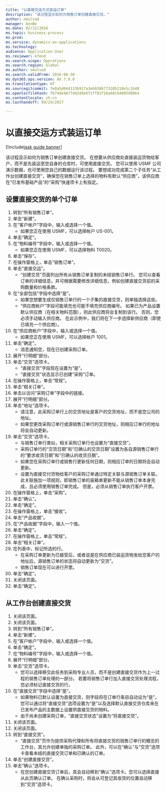 ```yaml
--- 
title: "以直接交运方式装运订单"
description: "该过程显示如何为销售订单创建直接交货。"
author: omulvad
manager: AnnBe
ms.date: 02/12/2016
ms.topic: business-process
ms.prod: 
ms.service: dynamics-ax-applications
ms.technology: 
audience: Application User
ms.reviewer: kfend
ms.search.scope: Operations
ms.search.region: Global
ms.author: omulvad
ms.search.validFrom: 2016-06-30
ms.dyn365.ops.version: AX 7.0.0
ms.translationtype: HT
ms.sourcegitcommit: 7e0a5d044133b917a3eb9386773205218e5c1b40
ms.openlocfilehash: f674de4877dd2d6e6f1ff02f16a68cb4805d9864
ms.contentlocale: zh-cn
ms.lasthandoff: 09/29/2017

---
```

# <a name="ship-orders-as-direct-deliveries"></a>以直接交运方式装运订单

[!include[task guide banner](../../includes/task-guide-banner.md)]

该过程显示如何为销售订单创建直接交货。 在想要从供应商处直接装运货物给客户，而不是先装运至您自身的仓库时，可使用直接交货。 您可以使用 USMF 公司演示数据，也可使用您自己的数据运行该过程。 要想成功完成第二个子任务“从工作台创建直接交货”，确保您在销售订单上选择的物料有默认“供应商”，该供应商在“已发布基础产品”的“采购”快速项卡上有指定。


## <a name="set-an-individual-order-for-direct-delivery"></a>设置直接交货的单个订单
1. 转到“所有销售订单”。
2. 单击“新建”。
3. 在“客户帐户”字段中，输入或选择一个值。
    * 如果您正在使用 USMF，可以选择帐户 US-001。  
4. 单击“确定”。
5. 在“物料编号”字段中，输入或选择一个值。
    * 如果您正在使用 USMF，可以选择物料 T0020。  
6. 单击“保存”。
7. 在操作窗格上，单击“销售订单”。
8. 单击“直接交运”。
    * “创建交货”页面列出所有从销售订单复制的未结销售订单行。 您可以查看订单的详细信息，并可根据需要修改详细信息，例如创建直接交货前的采购数量和价格条款。  
9. 在“全部包括”字段中选择“是”。
    * 如果您想要生成仅销售订单行的一个子集的直接交货，则单独选择这些。  
    * “供应商帐户”字段可能填充也可能不填充供应商编号。 如果已为产品设置默认供应商（在相关物料范围），则此供应商将会复制到该行。 否则，您必须手动输入供应商。 在此示例中，我们将在下一步选择新供应商（即使已填充一个供应商）。   
10. 在“供应商帐户”字段中，输入或选择一个值。
    * 如果您正在使用 USMF，可以选择帐户 1001。  
11. 单击“确定”。
    * 消息通知您，现在已创建采购订单。   
12. 展开“行明细”部分。
13. 单击“交货”选项卡。
    * “直接交货”字段现在设置为“是”。  
    * “直接交货”状态显示已创建“采购”订单。   
14. 在操作窗格上，单击“常规”。
15. 单击“相关订单”。
16. 单击以访问“采购订单”字段中的链接。
17. 展开“行明细”部分。
18. 单击“地址”选项卡。
    * 请注意，此采购订单行上的交货地址是客户的交货地址，而不是您公司的地址。  
    * 如果您更改采购订单行或源销售订单行的交货地址，则相应订单行的地址将会自动更新。  
19. 单击“交货”选项卡。
    * 与销售订单行类似，相关采购订单行也设置为“直接交货”。  
    * 采购订单行的“交货日期”和“已确认的交货日期”设置为各自源销售订单行的“要求收货日期”和“已确认的收货日期”。   
    * 如果您在采购订单行或销售行更新任何日期，则相应订单的日期将会自动更新。     
    * 设置为直接交付货物给客户的采购订单通过特定关联与源销售订单关联。 此关联施加一项规则，即销售订单的装箱单更新不能从销售订单本身完成，且必须使用销售订单完成。 但是，必须从销售订单执行客户开票。  
20. 在操作窗格上，单击“采购”。
21. 单击“确认”。
22. 单击“确定”。
23. 在操作窗格上，单击“接收”。
24. 单击“产品收据”。
25. 在“产品收据”字段中，输入一个值。
26. 单击“确定”。
27. 在操作窗格上，单击“常规”。
28. 单击“相关订单”。
29. 在列表中，标记所选的行。
    * 在采购订单更新为已接受后，或者说是在供应商已装运货物发给您客户的地址后，源销售订单的状态将自动更新为“交货”。  
    * 销售订单现在可以进行开票。    
30. 单击“确定”。
31. 关闭该页面。
32. 单击“确定”。

## <a name="create-direct-deliveries-from-the-workbench"></a>从工作台创建直接交货
1. 关闭该页面。
2. 关闭该页面。
3. 转到“所有销售订单”。
4. 单击“新建”。
5. 在“客户帐户”字段中，输入或选择一个值。
6. 单击“确定”。
7. 在“物料编号”字段中，输入或选择一个值。
8. 展开“行明细”部分。
9. 单击“交货”选项卡。
    * 您可以选择移交此任务到采购专业人员，而不是创建直接交货作为上一过程的销售订单处理的一部分。 若要将销售订单行加入直接交货处理流程，您必须标记直接交货的行。  
10. 在“直接交货”字段中选择“是”。
    *   如果物料已默认设置为直接交货，则字段将在订单行条目自动设为“是”。 您可以通过将“直接交货”选项设置为“是”以及选择默认直接交货仓库来在已发布产品的主数据上设置供直接交货的物料。  
    * 由于尚未创建采购订单，“直接交货状态”设置为“将直接交货”。   
11. 关闭该页面。
12. 关闭该页面。
13. 转到“直接交货”。
    * “直接交货”页作为提供采购代理和所有将直接交货的销售订单行的概览的工作台，其允许创建单独的采购订单。 此外，可以在“确认”与“交货”选项卡查看未结的直接交货订单和已确认的订单。   
14. 单击“创建直接交货”。
15. 单击“确认”选项卡。
    * 在您创建直接交货订单后，其会自动移到“确认”选项卡。您可以选择直接从此页确认订单。 在确认采购时，将会从可登记其收货的位置自动移到“交货”选项卡。  


